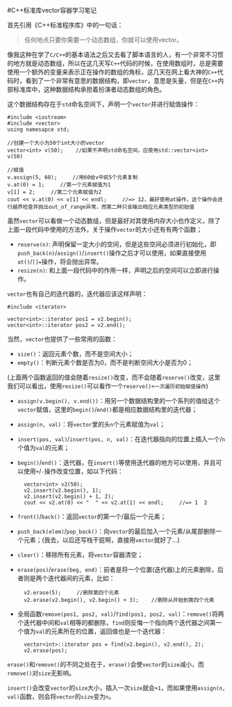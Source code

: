 #C++标准库vector容器学习笔记  

首先引用《C++标准程序库》中的一句话：  

> 任何地点只要你需要一个动态数组，你就可以使用vector。  

像我这种在学了```C/C++```的基本语法之后又去看了脚本语言的人，有一个非常不习惯的地方就是动态数组，所以在这几天写```C++```代码的时候，在使用数组时，总是需要使用一个额外的变量来表示正在操作的数组的角标，这几天在网上看大神的```C++```代码时，看到了一个非常有意思的数据结构，即```vector```，意思是矢量，但是在```C++```内部标准库中，这种数据结构承担着扮演者动态数组的角色。  

这个数据结构存在于```std```命名空间下，声明一个```vector```并进行赋值操作：  

	#include <iostream>
	#include <vector>
	using namesapce std;
	
	//创建一个大小为50个int大小的vector
	vector<int> v(50);    //如果不声明std命名空间，应使用std::vector<int> v(50)  
	
	//赋值
	v.assign(5, 60);     //用60给v中前5个元素复制
	v.at(0) = 1;     //第一个元素赋值为1
	v[1] = 2;     //第二个元素赋值为2
	cout << v.at(0) << v[1] << endl;     //=> 12，最好使用at操作，这个操作会进行越界检查并抛出out_of_range异常，而第二种只会输出相应元素类型的初始值
	
虽然```vector```可以看做一个动态数组，但是最好对其使用内存大小也作定义，除了上面一段代码中使用的方法外，关于操作```vector```的大小还有有两个函数；  

- ```reserve(n)```: 声明保留一定大小的空间，但是这些空间必须进行初始化，即```push_back(n)```/```assign()```/```insert()```操作之后才可以使用，如果直接使用```at()```/```[]=```操作，将会抛出异常。  
- ```resize(n)```: 和上面一段代码中的作用一样，声明之后的空间可以立即进行操作。  

```vector```也有自己的迭代器的，迭代器应该这样声明：  
	
	#include <iterator>
	
	vector<int>::iterator pos1 = v2.begin();
	vector<int>::iterator pos2 = v2.end();


当然，```vector```也提供了一些常用的函数：  

- ```size()```：返回元素个数，而不是空间大小；
- ```empty()```：判断元素个数是否为0，而不是判断空间大小是否为0；  

(上面两个函数返回的值会随着```resize()```改变，而不会随着```reserve()```改变，这里我们可以看出，使用```resize()```可以看作一个```reserve()+一次遍历初始赋值操作```)  

- ```assign(v.begin(), v.end())```：用另一个数据结构里的一个系列的值给这个```vector```赋值，这里的```begin()```/```end()```都是相应数据结构里的迭代器；
- ```assign(n, val)```：将```vector```里的头```n```个元素赋值为```val```；
- ```insert(pos, val)```/```insert(pos, n, val)```：在迭代器指向的位置上插入一个/```n```个值为```val```的元素；
- ```begin()```/```end()```：迭代器，在```insert()```等使用迭代器的地方可以使用，并且可以使用```+```/```-```操作改变位置，如以下代码：  

	  	vector<int> v2(50);
      	v2.insert(v2.begin(), 1);
      	v2.insert(v2.begin() + 1, 2);
  	  	cout << v2.at(0) << "  " << v2.at(1) << endl;     //=> 1  2  
  	  
- ```front()```/```back()```：返回```vector```的第一个/最后一个元素；  
- ```push_back(elem)```/```pop_back()```：向```vector```的最后加入一个元素/从尾部删除一个元素；(我去，以后还写栈干屁啊，直接用```vector```就好了...)  
- ```clear()```：移除所有元素，将```vector```容器清空；  
- ```erase(pos)```/```erase(beg, end)```：前者是将一个位置(迭代器)上的元素删除，后者则是两个迭代器间的元素，比如：
	
	  	v2.erase(5);     //删除第四个元素
	  	v2.erase(v2.begin(), v2.begin() + 3);    //删除从开始到第四个元素

- 全局函数```remove(pos1, pos2, val)```/```find(pos1, pos2, val)```：```remove()```将两个迭代器中间和```val```相等的都删除，```find```则反悔一个指向两个迭代器之间第一个值为```val```的元素所在的位置，返回值也是一个迭代器：  

	  	vector<int>::iterator pos = find(v2.begin(), v2.end(), 2);
	  	v2.erase(pos);
	  
```erase()```和```remove()```的不同之处在于，```erase()```会使```vector```的```size```减小，而```remove()```对```size```无影响。  

```insert()```会改变```vector```的```size```大小，插入一次```size```就会```+1```，而如果使用```assign(n, val)```函数，则会将```vector```的```size```变为```n```。	  
	  